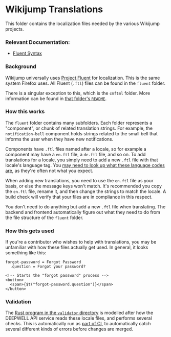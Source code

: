 # Wikijump Translations

This folder contains the localization files needed by the various Wikijump projects.

### Relevant Documentation:

- [Fluent Syntax](https://projectfluent.org/fluent/guide/)

### Background

Wikijump universally uses [Project Fluent](https://projectfluent.org/) for localization. This is the same system Firefox uses. All Fluent (`.ftl`) files can be found in the `fluent` folder.

There is a singular exception to this, which is the `cmftml` folder. More information can be found in [that folder's `README`](https://github.com/scpwiki/wikijump/tree/develop/locales/cmftml).

### How this works

The `fluent` folder contains many subfolders. Each folder represents a "component", or chunk of related translation strings. For example, the `notification-bell` component holds strings related to the small bell that informs the user when they have new notifications.

Components have `.ftl` files named after a locale, so for example a component may have a `en.ftl` file, a `de.ftl` file, and so on. To add translations for a locale, you simply need to add a new `.ftl` file with that locale's language tag. You [may need to look up what these language codes are](https://unicode-org.github.io/icu/userguide/locale/), as they're often not what you expect.

When adding new translations, you need to use the `en.ftl` file as your basis, or else the message keys won't match. It's recommended you copy the `en.ftl` file, rename it, and then change the strings to match the locale. A build check will verify that your files are in compliance in this respect.

You don't need to do anything but add a new `.ftl` file when translating. The backend and frontend automatically figure out what they need to do from the file structure of the `fluent` folder.

### How this gets used

If you're a contributor who wishes to help with translations, you may be unfamiliar with how these files actually get used. In general, it looks something like this:

```ftl
forgot-password = Forgot Password
  .question = Forgot your password?
```

```svelte
<!-- Starts the "forgot password" process -->
<button>
  <span>{$t("forgot-password.question")}</span>
</button>
```

### Validation

The [Rust program in the `validator` directory](https://github.com/scpwiki/wikijump/tree/develop/locales/validator) is modelled after how the DEEPWELL API service reads these locale files, and performs several checks. This is automatically run as [part of CI](https://github.com/scpwiki/wikijump/blob/develop/.github/workflows/locales.yaml), to automatically catch several different kinds of errors before changes are merged.
